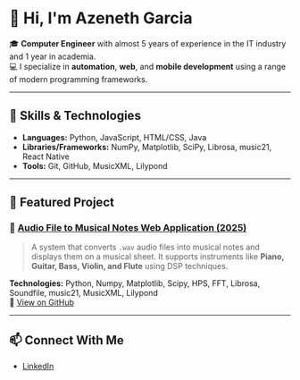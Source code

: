 # 👋 Hi, I'm Azeneth Garcia

🎓 **Computer Engineer** with almost 5 years of experience in the IT industry and 1 year in academia.  
💻 I specialize in **automation**, **web**, and **mobile development** using a range of modern programming frameworks.  

---

## 🔧 Skills & Technologies
- **Languages:** Python, JavaScript, HTML/CSS, Java
- **Libraries/Frameworks:** NumPy, Matplotlib, SciPy, Librosa, music21, React Native
- **Tools:** Git, GitHub, MusicXML, Lilypond

---

## 📂 Featured Project

### 🎼 [Audio File to Musical Notes Web Application (2025)](https://github.com/azegarcia/musical_conversion_using_DSP)

> A system that converts `.wav` audio files into musical notes and displays them on a musical sheet. It supports instruments like **Piano, Guitar, Bass, Violin, and Flute** using DSP techniques.

**Technologies:** Python, Numpy, Matplotlib, Scipy, HPS, FFT, Librosa, Soundfile, music21, MusicXML, Lilypond  
📌 [View on GitHub](https://github.com/azegarcia/musical_conversion_using_DSP)

---

## 📫 Connect With Me

- [LinkedIn](https://www.linkedin.com/in/azeneth-g-552b03174/)
